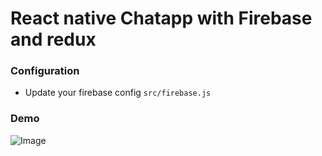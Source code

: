 # React native Chatapp with Firebase and redux

### Configuration
- Update your firebase config `src/firebase.js`

### Demo
![Image](http://i.imgur.com/5K9QKX1.png)
